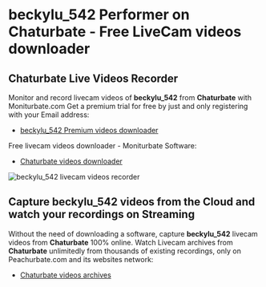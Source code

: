 # beckylu_542 Performer on Chaturbate - Free LiveCam videos downloader

## Chaturbate Live Videos Recorder

Monitor and record livecam videos of **beckylu_542** from **Chaturbate** with Moniturbate.com
Get a premium trial for free by just and only registering with your Email address:
* [beckylu_542 Premium videos downloader](https://moniturbate.com/request-demo-licence-key.html)

Free livecam videos downloader - Moniturbate Software:
* [Chaturbate videos downloader](https://moniturbate.com/moniturbate-download-software.html)

![beckylu_542 livecam videos recorder](https://peachurnet.com/templates/moniturbate-software.png)


## Capture beckylu_542 videos from the Cloud and watch your recordings on Streaming

Without the need of downloading a software, capture **beckylu_542** livecam videos from **Chaturbate** 100% online.
Watch Livecam archives from **Chaturbate** unlimitedly from thousands of existing recordings, only on Peachurbate.com and its websites network:
* [Chaturbate videos archives](https://peachurnet.com/)